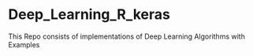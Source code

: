 # Deep_Learning_R_keras

This Repo consists of implementations of Deep Learning Algorithms with Examples
